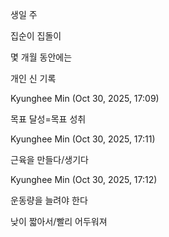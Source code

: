 생일 주

집순이 집돌이

몇 개월 동안에는

개인 신 기록

Kyunghee Min (Oct 30, 2025, 17:09)

목표 달성=목표 성취

Kyunghee Min (Oct 30, 2025, 17:11)

근육을 만들다/생기다

Kyunghee Min (Oct 30, 2025, 17:12)

운동량을 늘려야 한다

낮이 짧아서/빨리 어두워져